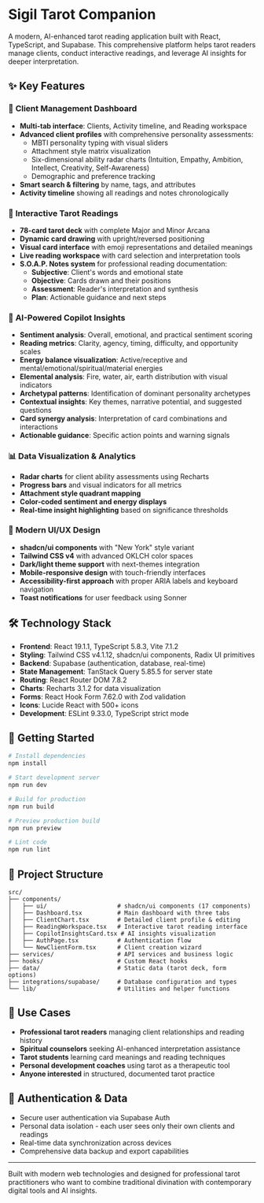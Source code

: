 # Sigil Tarot Companion

A modern, AI-enhanced tarot reading application built with React, TypeScript, and Supabase. This comprehensive platform helps tarot readers manage clients, conduct interactive readings, and leverage AI insights for deeper interpretation.

## ✨ Key Features

### 📱 **Client Management Dashboard**
- **Multi-tab interface**: Clients, Activity timeline, and Reading workspace
- **Advanced client profiles** with comprehensive personality assessments:
  - MBTI personality typing with visual sliders
  - Attachment style matrix visualization
  - Six-dimensional ability radar charts (Intuition, Empathy, Ambition, Intellect, Creativity, Self-Awareness)
  - Demographic and preference tracking
- **Smart search & filtering** by name, tags, and attributes
- **Activity timeline** showing all readings and notes chronologically

### 🔮 **Interactive Tarot Readings**
- **78-card tarot deck** with complete Major and Minor Arcana
- **Dynamic card drawing** with upright/reversed positioning
- **Visual card interface** with emoji representations and detailed meanings
- **Live reading workspace** with card selection and interpretation tools
- **S.O.A.P. Notes system** for professional reading documentation:
  - **Subjective**: Client's words and emotional state
  - **Objective**: Cards drawn and their positions
  - **Assessment**: Reader's interpretation and synthesis
  - **Plan**: Actionable guidance and next steps

### 🤖 **AI-Powered Copilot Insights**
- **Sentiment analysis**: Overall, emotional, and practical sentiment scoring
- **Reading metrics**: Clarity, agency, timing, difficulty, and opportunity scales
- **Energy balance visualization**: Active/receptive and mental/emotional/spiritual/material energies
- **Elemental analysis**: Fire, water, air, earth distribution with visual indicators
- **Archetypal patterns**: Identification of dominant personality archetypes
- **Contextual insights**: Key themes, narrative potential, and suggested questions
- **Card synergy analysis**: Interpretation of card combinations and interactions
- **Actionable guidance**: Specific action points and warning signals

### 📊 **Data Visualization & Analytics**
- **Radar charts** for client ability assessments using Recharts
- **Progress bars** and visual indicators for all metrics
- **Attachment style quadrant mapping**
- **Color-coded sentiment and energy displays**
- **Real-time insight highlighting** based on significance thresholds

### 🎨 **Modern UI/UX Design**
- **shadcn/ui components** with "New York" style variant
- **Tailwind CSS v4** with advanced OKLCH color spaces
- **Dark/light theme support** with next-themes integration
- **Mobile-responsive design** with touch-friendly interfaces
- **Accessibility-first approach** with proper ARIA labels and keyboard navigation
- **Toast notifications** for user feedback using Sonner

## 🛠️ Technology Stack

- **Frontend**: React 19.1.1, TypeScript 5.8.3, Vite 7.1.2
- **Styling**: Tailwind CSS v4.1.12, shadcn/ui components, Radix UI primitives
- **Backend**: Supabase (authentication, database, real-time)
- **State Management**: TanStack Query 5.85.5 for server state
- **Routing**: React Router DOM 7.8.2
- **Charts**: Recharts 3.1.2 for data visualization
- **Forms**: React Hook Form 7.62.0 with Zod validation
- **Icons**: Lucide React with 500+ icons
- **Development**: ESLint 9.33.0, TypeScript strict mode

## 🚀 Getting Started

```bash
# Install dependencies
npm install

# Start development server
npm run dev

# Build for production
npm run build

# Preview production build
npm run preview

# Lint code
npm run lint
```

## 📁 Project Structure

```
src/
├── components/
│   ├── ui/                    # shadcn/ui components (17 components)
│   ├── Dashboard.tsx          # Main dashboard with three tabs
│   ├── ClientChart.tsx        # Detailed client profile & editing
│   ├── ReadingWorkspace.tsx   # Interactive tarot reading interface
│   ├── CopilotInsightsCard.tsx # AI insights visualization
│   ├── AuthPage.tsx           # Authentication flow
│   └── NewClientForm.tsx      # Client creation wizard
├── services/                  # API services and business logic
├── hooks/                     # Custom React hooks
├── data/                      # Static data (tarot deck, form options)
├── integrations/supabase/     # Database configuration and types
└── lib/                       # Utilities and helper functions
```

## 🎯 Use Cases

- **Professional tarot readers** managing client relationships and reading history
- **Spiritual counselors** seeking AI-enhanced interpretation assistance
- **Tarot students** learning card meanings and reading techniques
- **Personal development coaches** using tarot as a therapeutic tool
- **Anyone interested** in structured, documented tarot practice

## 🔐 Authentication & Data

- Secure user authentication via Supabase Auth
- Personal data isolation - each user sees only their own clients and readings
- Real-time data synchronization across devices
- Comprehensive data backup and export capabilities

---

Built with modern web technologies and designed for professional tarot practitioners who want to combine traditional divination with contemporary digital tools and AI insights.
